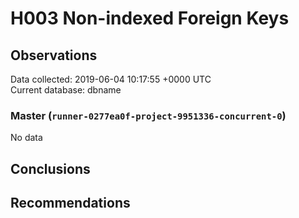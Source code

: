 # H003 Non-indexed Foreign Keys #

## Observations ##
Data collected: 2019-06-04 10:17:55 +0000 UTC  
Current database: dbname  

### Master (`runner-0277ea0f-project-9951336-concurrent-0`) ###


No data


## Conclusions ##


## Recommendations ##

